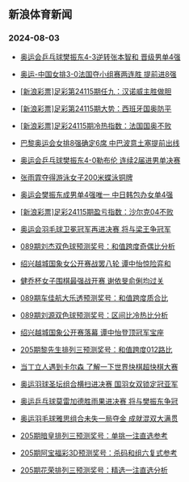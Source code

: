 ## 新浪体育新闻 
### 2024-08-03

+ [奥运会乒乓球樊振东4-3逆转张本智和 晋级男单4强](https://sports.sina.com.cn/others/pingpang/2024-08-02/doc-incheivt7705723.shtml)

+ [奥运-中国女排3-0法国夺小组赛两连胜 提前进8强](https://sports.sina.com.cn/others/volleyball/2024-08-02/doc-incheumn2313751.shtml)

+ [[新浪彩票]足彩第24115期任九：汉诺威主胜做胆](https://sports.sina.com.cn/l/2024-08-02/doc-inchfezh2093337.shtml)

+ [[新浪彩票]足彩第24115期大势：西班牙国奥防平](https://sports.sina.com.cn/l/2024-08-02/doc-inchfezh2092991.shtml)

+ [[新浪彩票]足彩24115期冷热指数：法国国奥不败](https://sports.sina.com.cn/l/2024-08-02/doc-incheytk2217903.shtml)

+ [巴黎奥运会女排8强确定6席 中巴波意土塞提前出线](https://sports.sina.com.cn/others/volleyball/2024-08-02/doc-incheumk5544468.shtml)

+ [奥运会乒乓球樊振东4-0勒布伦 连续2届进男单决赛](https://sports.sina.com.cn/others/pingpang/2024-08-02/doc-inchhaew1771362.shtml)

+ [张雨霏夺得游泳女子200米蝶泳铜牌](https://sports.sina.com.cn/others/swim/2024-08-02/doc-inchfezi7246938.shtml)

+ [奥运会樊振东成男单4强唯一 中日韩包办女单4强](https://sports.sina.com.cn/others/pingpang/2024-08-02/doc-incheyth5436967.shtml)

+ [[新浪彩票]足彩24115期盈亏指数：沙尔克04不败](https://sports.sina.com.cn/l/2024-08-02/doc-inchfeze5316835.shtml)

+ [奥运会羽毛球卫冕冠军再进决赛 将与梁王争冠军](https://sports.sina.com.cn/others/badmin/2024-08-02/doc-inchhnut6733207.shtml)

+ [089期刘杰双色球预测奖号：和值跨度奇偶比分析](https://sports.sina.com.cn/l/2024-08-02/doc-inchfvwy1834563.shtml)

+ [绍兴越城国象女公开赛战罢八轮 谭中怡惊险弈和](https://sports.sina.com.cn/go/2024-08-02/doc-inchfmii3940777.shtml)

+ [健乔杯女子围棋最强战开赛 谢依旻俞俐均过关](https://sports.sina.com.cn/chess/weiqi/2024-08-02/doc-inchhaew1778058.shtml)

+ [089期车佳航大乐透预测奖号：和值跨度质合比](https://sports.sina.com.cn/l/2024-08-02/doc-inchfrrc7099873.shtml)

+ [089期刘源双色球预测奖号：区间比冷热比分析](https://sports.sina.com.cn/l/2024-08-02/doc-inchfvwy1834873.shtml)

+ [绍兴越城国象公开赛落幕 谭中怡登顶冠军宝座](https://sports.sina.com.cn/go/2024-08-02/doc-inchhaex6912935.shtml)

+ [205期黎先生排列三预测奖号：和值跨度012路比](https://sports.sina.com.cn/l/2024-08-02/doc-inchhaew1760691.shtml)

+ [当丁立人遇到卡尔森 了解一下世界快棋超快棋大赛](https://sports.sina.com.cn/go/2024-08-02/doc-inchfmie2011665.shtml)

+ [奥运羽球圣坛组合横扫进决赛 国羽女双锁定冠亚军](https://sports.sina.com.cn/others/badmin/2024-08-02/doc-inchhaez3669588.shtml)

+ [奥运乒乓球莫雷加德胜雨果进决赛 将与樊振东争冠](https://sports.sina.com.cn/others/pingpang/2024-08-02/doc-inchhnut6730831.shtml)

+ [奥运羽毛球雅思组合未失一局夺金 成就混双大满贯](https://sports.sina.com.cn/others/badmin/2024-08-02/doc-inchhnus1596776.shtml)

+ [205期暗皇排列三预测奖号：单挑一注直选参考](https://sports.sina.com.cn/l/2024-08-02/doc-inchhaex6894038.shtml)

+ [205期阿宝福彩3D预测奖号：杀码和组六复式参考](https://sports.sina.com.cn/l/2024-08-02/doc-inchfvxc3780706.shtml)

+ [205期花荣排列三预测奖号：精选一注直选分析](https://sports.sina.com.cn/l/2024-08-02/doc-inchhaez3672324.shtml)

